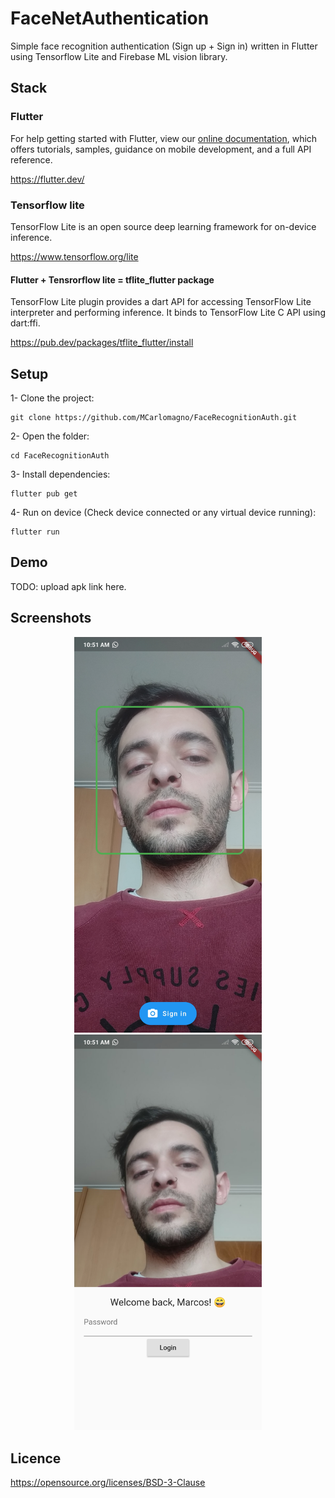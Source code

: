 # FaceNetAuthentication

Simple face recognition authentication (Sign up + Sign in) written in Flutter using Tensorflow Lite and Firebase ML vision library.

## Stack

### Flutter
For help getting started with Flutter, view our
[online documentation](https://flutter.dev/docs), which offers tutorials,
samples, guidance on mobile development, and a full API reference.

https://flutter.dev/

### Tensorflow lite
TensorFlow Lite is an open source deep learning framework for on-device inference.

https://www.tensorflow.org/lite

#### Flutter + Tensrorflow lite = tflite_flutter package 
TensorFlow Lite plugin provides a dart API for accessing TensorFlow Lite interpreter and performing inference. It binds to TensorFlow Lite C API using dart:ffi.

https://pub.dev/packages/tflite_flutter/install

## Setup

1- Clone the project:

```
git clone https://github.com/MCarlomagno/FaceRecognitionAuth.git
```
2- Open the folder:

```
cd FaceRecognitionAuth
```
3- Install dependencies:

```
flutter pub get
```
4- Run on device (Check device connected or any virtual device running):

```
flutter run
```
## Demo

TODO: upload apk link here.

## Screenshots
<div align="center">
 <img src="https://raw.githubusercontent.com/MCarlomagno/assets/master/FaceRecognitionAuth-screenshot1.jpg" alt="Screenshot 1" width="300"/>
 <img src="https://raw.githubusercontent.com/MCarlomagno/assets/master/FaceRecognitionAuth-screenshot2.jpg" alt="Screenshot 1" width="300"/>
</div>

## Licence

https://opensource.org/licenses/BSD-3-Clause




